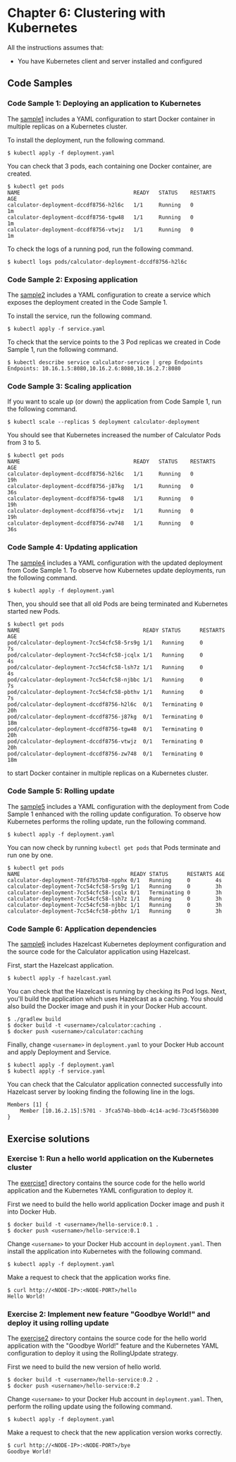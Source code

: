 # Chapter 6: Clustering with Kubernetes

All the instructions assumes that:
* You have Kubernetes client and server installed and configured

## Code Samples

### Code Sample 1: Deploying an application to Kubernetes

The [sample1](sample1) includes a YAML configuration to start Docker container in multiple replicas on a Kubernetes cluster.

To install the deployment, run the following command.

    $ kubectl apply -f deployment.yaml

You can check that 3 pods, each containing one Docker container, are created.

    $ kubectl get pods
    NAME                                    READY   STATUS    RESTARTS   AGE
    calculator-deployment-dccdf8756-h2l6c   1/1     Running   0          1m
    calculator-deployment-dccdf8756-tgw48   1/1     Running   0          1m
    calculator-deployment-dccdf8756-vtwjz   1/1     Running   0          1m

To check the logs of a running pod, run the following command.

    $ kubectl logs pods/calculator-deployment-dccdf8756-h2l6c

### Code Sample 2: Exposing application

The [sample2](sample2) includes a YAML configuration to create a service which exposes the deployment created in the Code Sample 1.

To install the service, run the following command.

    $ kubectl apply -f service.yaml

To check that the service points to the 3 Pod replicas we created in Code Sample 1, run the following command.

    $ kubectl describe service calculator-service | grep Endpoints
    Endpoints: 10.16.1.5:8080,10.16.2.6:8080,10.16.2.7:8080

### Code Sample 3: Scaling application

If you want to scale up (or down) the application from Code Sample 1, run the following command.

    $ kubectl scale --replicas 5 deployment calculator-deployment

You should see that Kubernetes increased the number of Calculator Pods from 3 to 5.

    $ kubectl get pods
    NAME                                    READY   STATUS    RESTARTS   AGE
    calculator-deployment-dccdf8756-h2l6c   1/1     Running   0          19h
    calculator-deployment-dccdf8756-j87kg   1/1     Running   0          36s
    calculator-deployment-dccdf8756-tgw48   1/1     Running   0          19h
    calculator-deployment-dccdf8756-vtwjz   1/1     Running   0          19h
    calculator-deployment-dccdf8756-zw748   1/1     Running   0          36s

### Code Sample 4: Updating application

The [sample4](sample4) includes a YAML configuration with the updated deployment from Code Sample 1. To observe how Kubernetes update deployments, run the following command.

    $ kubectl apply -f deployment.yaml

Then, you should see that all old Pods are being terminated and Kubernetes started new Pods.

    $ kubectl get pods
    NAME                                       READY STATUS      RESTARTS AGE
    pod/calculator-deployment-7cc54cfc58-5rs9g 1/1   Running     0        7s
    pod/calculator-deployment-7cc54cfc58-jcqlx 1/1   Running     0        4s
    pod/calculator-deployment-7cc54cfc58-lsh7z 1/1   Running     0        4s
    pod/calculator-deployment-7cc54cfc58-njbbc 1/1   Running     0        7s
    pod/calculator-deployment-7cc54cfc58-pbthv 1/1   Running     0        7s
    pod/calculator-deployment-dccdf8756-h2l6c  0/1   Terminating 0        20h
    pod/calculator-deployment-dccdf8756-j87kg  0/1   Terminating 0        18m
    pod/calculator-deployment-dccdf8756-tgw48  0/1   Terminating 0        20h
    pod/calculator-deployment-dccdf8756-vtwjz  0/1   Terminating 0        20h
    pod/calculator-deployment-dccdf8756-zw748  0/1   Terminating 0        18m

to start Docker container in multiple replicas on a Kubernetes cluster.

### Code Sample 5: Rolling update

The [sample5](sample5) includes a YAML configuration with the deployment from Code Sample 1 enhanced with the rolling update configuration. To observe how Kubernetes performs the rolling update, run the following command.

    $ kubectl apply -f deployment.yaml

You can now check by running `kubectl get pods` that Pods terminate and run one by one.

    $ kubectl get pods
    NAME                                   READY STATUS      RESTARTS AGE
    calculator-deployment-78fd7b57b8-npphx 0/1   Running     0        4s
    calculator-deployment-7cc54cfc58-5rs9g 1/1   Running     0        3h
    calculator-deployment-7cc54cfc58-jcqlx 0/1   Terminating 0        3h
    calculator-deployment-7cc54cfc58-lsh7z 1/1   Running     0        3h
    calculator-deployment-7cc54cfc58-njbbc 1/1   Running     0        3h
    calculator-deployment-7cc54cfc58-pbthv 1/1   Running     0        3h

### Code Sample 6: Application dependencies

The [sample6](sample6) includes Hazelcast Kubernetes deployment configuration and the source code for the Calculator application using Hazelcast.

First, start the Hazelcast application.

    $ kubectl apply -f hazelcast.yaml

You can check that the Hazelcast is running by checking its Pod logs. Next, you'll build the application which uses Hazelcast as a caching. You should also build the Docker image and push it in your Docker Hub account.

    $ ./gradlew build
    $ docker build -t <username>/calculator:caching .
    $ docker push <username>/calculator:caching

Finally, change `<username>` in `deployment.yaml` to your Docker Hub account and apply Deployment and Service.

    $ kubectl apply -f deployment.yaml
    $ kubectl apply -f service.yaml

You can check that the Calculator application connected successfully into Hazelcast server by looking finding the following line in the logs.

    Members [1] {
        Member [10.16.2.15]:5701 - 3fca574b-bbdb-4c14-ac9d-73c45f56b300
    } 


## Exercise solutions

### Exercise 1: Run a hello world application on the Kubernetes cluster

The [exercise1](exercise1) directory contains the source code for the hello world application and the Kubernetes YAML configuration to deploy it.

First we need to build the hello world application Docker image and push it into Docker Hub.

    $ docker build -t <username>/hello-service:0.1 .
    $ docker push <username>/hello-service:0.1

Change `<username>` to your Docker Hub account in `deployment.yaml`. Then install the application into Kubernetes with the following command.

    $ kubectl apply -f deployment.yaml

Make a request to check that the application works fine.

    $ curl http://<NODE-IP>:<NODE-PORT>/hello
    Hello World!

### Exercise 2: Implement new feature "Goodbye World!" and deploy it using rolling update

The [exercise2](exercise2) directory contains the source code for the hello world application with the "Goodbye World!" feature and the Kubernetes YAML configuration to deploy it using the RollingUpdate strategy.

First we need to build the new version of hello world.

    $ docker build -t <username>/hello-service:0.2 .
    $ docker push <username>/hello-service:0.2

Change `<username>` to your Docker Hub account in `deployment.yaml`. Then, perform the rolling update using the following command.

    $ kubectl apply -f deployment.yaml

Make a request to check that the new application version works correctly.

    $ curl http://<NODE-IP>:<NODE-PORT>/bye
    Goodbye World!
